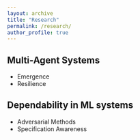 ```yaml
---
layout: archive
title: "Research"
permalink: /research/
author_profile: true
---
```


## Multi-Agent Systems
* Emergence
* Resilience

## Dependability in ML systems
* Adversarial Methods
* Specification Awareness


